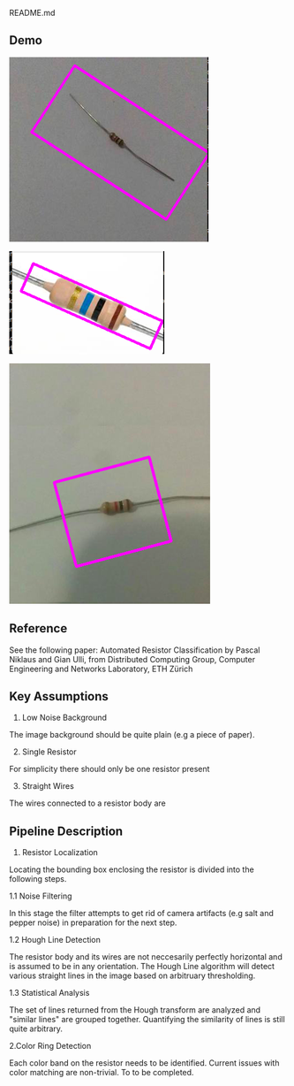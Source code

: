 README.md


## Demo
![alt text](demo/demo0.png)

![alt text](demo/demo1.png)

![alt text](demo/demo2.png)

## Reference
See the following paper:
Automated Resistor Classification by
Pascal Niklaus and Gian Ulli, from
Distributed Computing Group, Computer Engineering and Networks Laboratory, ETH Zürich

## Key Assumptions
1. Low Noise Background

The image background should be quite plain (e.g a piece of paper).

2. Single Resistor

For simplicity there should only be one resistor present

3. Straight Wires

The wires connected to a resistor body are 

## Pipeline Description
1. Resistor Localization

Locating the bounding box enclosing the resistor is divided into the following steps.

1.1 Noise Filtering

In this stage the filter attempts to get rid of camera artifacts (e.g salt and pepper noise) in preparation for the next step.

1.2 Hough Line Detection

The resistor body and its wires are not neccesarily perfectly horizontal and is assumed to be in any orientation.
The Hough Line algorithm will detect various straight lines in the image based on arbitruary thresholding.

1.3 Statistical Analysis

The set of lines returned from the Hough transform are analyzed and "similar lines" are grouped together. Quantifying the
similarity of lines is still quite arbitrary.

2.Color Ring Detection

Each color band on the resistor needs to be identified. Current issues with color matching are non-trivial.
To to be completed.
